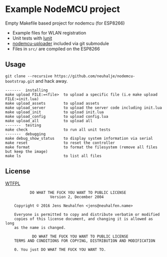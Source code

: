 Example NodeMCU project
=======================

Empty Makefile based project for nodemcu (for ESP8266)
* Example files for WLAN registration
* Unit tests with [lunit](https://www.mroth.net/lunit/)
* [nodemcu-uploader](https://github.com/kmpm/nodemcu-uploader) included via git submodule
* Files in `src/` are compiled on the ESP8266

Usage
-----

`git clone --recursive https://github.com/neuhalje/nodemcu-bootstrap.git` and hack away.

```text
-------  installing
make upload FILE:=<file>  to upload a specific file (i.e make upload FILE:=init.lua)
make upload_assets        to upload assets
make upload_server        to upload the server code including init.lua
make upload_init          to upload init.lua
make upload_config        to upload config.lua
make upload_all           to upload all
-------  testing
make check                to run all unit tests
-------  debugging
make debug_show_status    to display system information via serial
make reset                to reset the controller
make format               to format the filesystem (remove all files but keep the image)
make ls                   to list all files
```

License
-------

[WTFPL](http://www.wtfpl.net/)

```text
           DO WHAT THE FUCK YOU WANT TO PUBLIC LICENSE
                    Version 2, December 2004

    Copyright © 2016 Jens Neuhalfen <jens@neuhalfen.name>

    Everyone is permitted to copy and distribute verbatim or modified
    copies of this license document, and changing it is allowed as long
    as the name is changed.

            DO WHAT THE FUCK YOU WANT TO PUBLIC LICENSE
    TERMS AND CONDITIONS FOR COPYING, DISTRIBUTION AND MODIFICATION

    0. You just DO WHAT THE FUCK YOU WANT TO.
```

